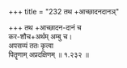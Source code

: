 +++
title = "232 तथ +आच्छादनदानञ्"

+++
तथ +आच्छादन-दानं च  
कर-शौच+अर्थम् अम्बु च।  
अपसव्यं ततः कृत्वा  
पितॄणाम् अप्रदक्षिणम्  ॥ १.२३२ ॥